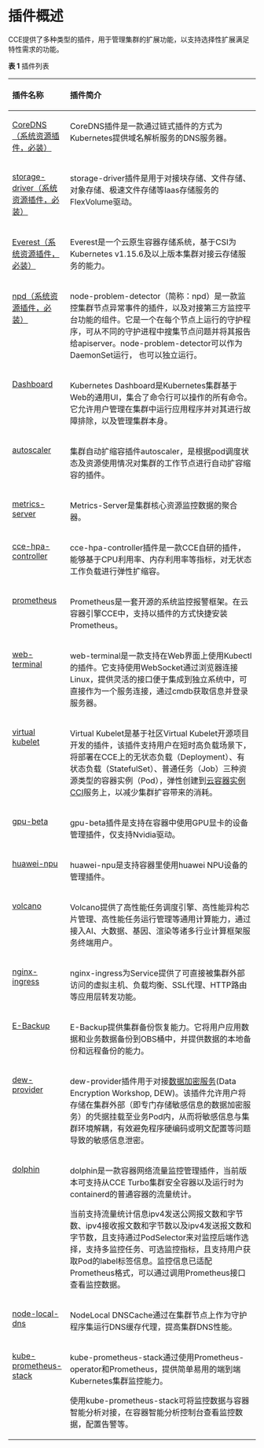 # 插件概述<a name="cce_10_0277"></a>

CCE提供了多种类型的插件，用于管理集群的扩展功能，以支持选择性扩展满足特性需求的功能。

**表 1**  插件列表

<a name="table1129717261200"></a>
<table><thead align="left"><tr id="row11298112612016"><th class="cellrowborder" valign="top" width="23.34%" id="mcps1.2.3.1.1"><p id="p12986266201"><a name="p12986266201"></a><a name="p12986266201"></a>插件名称</p>
</th>
<th class="cellrowborder" valign="top" width="76.66%" id="mcps1.2.3.1.2"><p id="p42981926122014"><a name="p42981926122014"></a><a name="p42981926122014"></a>插件简介</p>
</th>
</tr>
</thead>
<tbody><tr id="row729811268202"><td class="cellrowborder" valign="top" width="23.34%" headers="mcps1.2.3.1.1 "><p id="p329812632011"><a name="p329812632011"></a><a name="p329812632011"></a><a href="CoreDNS（系统资源插件-必装）.md">CoreDNS（系统资源插件，必装）</a></p>
</td>
<td class="cellrowborder" valign="top" width="76.66%" headers="mcps1.2.3.1.2 "><p id="p12981726192017"><a name="p12981726192017"></a><a name="p12981726192017"></a><span class="keyword" id="keyword115741854194216"><a name="keyword115741854194216"></a><a name="keyword115741854194216"></a>CoreDNS插件</span>是一款通过<span class="keyword" id="keyword111853188509"><a name="keyword111853188509"></a><a name="keyword111853188509"></a>链式插件</span>的方式为<span class="keyword" id="keyword1746722115501"><a name="keyword1746722115501"></a><a name="keyword1746722115501"></a>Kubernetes</span>提供<span class="keyword" id="keyword17138202585015"><a name="keyword17138202585015"></a><a name="keyword17138202585015"></a>域名解析服务</span>的<span class="keyword" id="keyword131672816501"><a name="keyword131672816501"></a><a name="keyword131672816501"></a>DNS服务器</span>。</p>
</td>
</tr>
<tr id="row1729822612200"><td class="cellrowborder" valign="top" width="23.34%" headers="mcps1.2.3.1.1 "><p id="p929842682017"><a name="p929842682017"></a><a name="p929842682017"></a><a href="storage-driver（系统资源插件-必装）.md">storage-driver（系统资源插件，必装）</a></p>
</td>
<td class="cellrowborder" valign="top" width="76.66%" headers="mcps1.2.3.1.2 "><p id="p0298122602020"><a name="p0298122602020"></a><a name="p0298122602020"></a>storage-driver插件是用于对接<span class="keyword" id="keyword517644503419"><a name="keyword517644503419"></a><a name="keyword517644503419"></a>块存储</span>、<span class="keyword" id="keyword8177104573412"><a name="keyword8177104573412"></a><a name="keyword8177104573412"></a>文件存储</span>、<span class="keyword" id="keyword319710351813"><a name="keyword319710351813"></a><a name="keyword319710351813"></a>对象存储</span>、<span class="keyword" id="keyword131771445163414"><a name="keyword131771445163414"></a><a name="keyword131771445163414"></a>极速文件存储</span>等Iaas存储服务的FlexVolume驱动。</p>
</td>
</tr>
<tr id="row1129818265202"><td class="cellrowborder" valign="top" width="23.34%" headers="mcps1.2.3.1.1 "><p id="p172981226192012"><a name="p172981226192012"></a><a name="p172981226192012"></a><a href="Everest（系统资源插件-必装）.md">Everest（系统资源插件，必装）</a></p>
</td>
<td class="cellrowborder" valign="top" width="76.66%" headers="mcps1.2.3.1.2 "><p id="p17298172618205"><a name="p17298172618205"></a><a name="p17298172618205"></a>Everest是一个云原生容器存储系统，基于CSI为Kubernetes v1.15.6及以上版本集群对接云存储服务的能力。</p>
</td>
</tr>
<tr id="row82981726162015"><td class="cellrowborder" valign="top" width="23.34%" headers="mcps1.2.3.1.1 "><p id="p19298172662014"><a name="p19298172662014"></a><a name="p19298172662014"></a><a href="npd.md">npd（系统资源插件，必装）</a></p>
</td>
<td class="cellrowborder" valign="top" width="76.66%" headers="mcps1.2.3.1.2 "><p id="p0298202672017"><a name="p0298202672017"></a><a name="p0298202672017"></a>node-problem-detector（简称：npd）是一款监控集群节点异常事件的插件，以及对接第三方监控平台功能的组件。它是一个在每个节点上运行的守护程序，可从不同的守护进程中搜集节点问题并将其报告给apiserver。node-problem-detector可以作为DaemonSet运行， 也可以独立运行。</p>
</td>
</tr>
<tr id="row18298112652011"><td class="cellrowborder" valign="top" width="23.34%" headers="mcps1.2.3.1.1 "><p id="p02986269201"><a name="p02986269201"></a><a name="p02986269201"></a><a href="Dashboard.md">Dashboard</a></p>
</td>
<td class="cellrowborder" valign="top" width="76.66%" headers="mcps1.2.3.1.2 "><p id="p1785811509420"><a name="p1785811509420"></a><a name="p1785811509420"></a>Kubernetes Dashboard是Kubernetes集群基于Web的通用UI，集合了命令行可以操作的所有命令。它允许用户管理在集群中运行应用程序并对其进行故障排除，以及管理集群本身。</p>
</td>
</tr>
<tr id="row517991010214"><td class="cellrowborder" valign="top" width="23.34%" headers="mcps1.2.3.1.1 "><p id="p818051013218"><a name="p818051013218"></a><a name="p818051013218"></a><a href="autoscaler.md">autoscaler</a></p>
</td>
<td class="cellrowborder" valign="top" width="76.66%" headers="mcps1.2.3.1.2 "><p id="p33062213567"><a name="p33062213567"></a><a name="p33062213567"></a>集群<span class="keyword" id="keyword154118712114"><a name="keyword154118712114"></a><a name="keyword154118712114"></a>自动扩缩容插件</span><span class="keyword" id="keyword54561112117"><a name="keyword54561112117"></a><a name="keyword54561112117"></a>autoscaler</span>，是根据<span class="keyword" id="keyword74504491611"><a name="keyword74504491611"></a><a name="keyword74504491611"></a>pod</span>调度状态及资源使用情况对集群的工作节点进行自动扩容缩容的插件。</p>
</td>
</tr>
<tr id="row718031012117"><td class="cellrowborder" valign="top" width="23.34%" headers="mcps1.2.3.1.1 "><p id="p1718012101214"><a name="p1718012101214"></a><a name="p1718012101214"></a><a href="metrics-server.md">metrics-server</a></p>
</td>
<td class="cellrowborder" valign="top" width="76.66%" headers="mcps1.2.3.1.2 "><p id="p8803328425"><a name="p8803328425"></a><a name="p8803328425"></a>Metrics-Server是集群核心资源监控数据的聚合器。</p>
</td>
</tr>
<tr id="row2180111082112"><td class="cellrowborder" valign="top" width="23.34%" headers="mcps1.2.3.1.1 "><p id="p718017101213"><a name="p718017101213"></a><a name="p718017101213"></a><a href="cce-hpa-controller.md">cce-hpa-controller</a></p>
</td>
<td class="cellrowborder" valign="top" width="76.66%" headers="mcps1.2.3.1.2 "><p id="p1841314414256"><a name="p1841314414256"></a><a name="p1841314414256"></a>cce-hpa-controller插件是一款CCE自研的插件，能够基于CPU利用率、内存利用率等指标，对无状态工作负载进行弹性扩缩容。</p>
</td>
</tr>
<tr id="row3180181072111"><td class="cellrowborder" valign="top" width="23.34%" headers="mcps1.2.3.1.1 "><p id="p17180111092117"><a name="p17180111092117"></a><a name="p17180111092117"></a><a href="prometheus.md">prometheus</a></p>
</td>
<td class="cellrowborder" valign="top" width="76.66%" headers="mcps1.2.3.1.2 "><p id="p7234610191019"><a name="p7234610191019"></a><a name="p7234610191019"></a>Prometheus是一套开源的系统监控报警框架。在云容器引擎CCE中，支持以插件的方式快捷安装Prometheus。</p>
</td>
</tr>
<tr id="row132567195256"><td class="cellrowborder" valign="top" width="23.34%" headers="mcps1.2.3.1.1 "><p id="p14256819172519"><a name="p14256819172519"></a><a name="p14256819172519"></a><a href="web-terminal.md">web-terminal</a></p>
</td>
<td class="cellrowborder" valign="top" width="76.66%" headers="mcps1.2.3.1.2 "><p id="p12303175375"><a name="p12303175375"></a><a name="p12303175375"></a>web-terminal是一款支持在Web界面上使用Kubectl的插件。它支持使用WebSocket通过浏览器连接Linux，提供灵活的接口便于集成到独立系统中，可直接作为一个服务连接，通过cmdb获取信息并登录服务器。</p>
</td>
</tr>
<tr id="row725619196251"><td class="cellrowborder" valign="top" width="23.34%" headers="mcps1.2.3.1.1 "><p id="p625631912512"><a name="p625631912512"></a><a name="p625631912512"></a><a href="virtual-kubelet.md">virtual kubelet</a></p>
</td>
<td class="cellrowborder" valign="top" width="76.66%" headers="mcps1.2.3.1.2 "><p id="p271214263912"><a name="p271214263912"></a><a name="p271214263912"></a>Virtual Kubelet是基于社区Virtual Kubelet开源项目开发的插件，该插件支持用户在短时高负载场景下，将部署在CCE上的无状态负载（Deployment）、有状态负载（StatefulSet）、普通任务（Job）三种资源类型的容器实例（Pod），弹性创建到<a href="https://support.huaweicloud.com/cci/index.html" target="_blank" rel="noopener noreferrer">云容器实例CCI</a>服务上，以减少集群扩容带来的消耗。</p>
</td>
</tr>
<tr id="row2256219162517"><td class="cellrowborder" valign="top" width="23.34%" headers="mcps1.2.3.1.1 "><p id="p182565193254"><a name="p182565193254"></a><a name="p182565193254"></a><a href="gpu-beta.md">gpu-beta</a></p>
</td>
<td class="cellrowborder" valign="top" width="76.66%" headers="mcps1.2.3.1.2 "><p id="p12273103844718"><a name="p12273103844718"></a><a name="p12273103844718"></a>gpu-beta插件是支持在容器中使用GPU显卡的设备管理插件，仅支持Nvidia驱动。</p>
</td>
</tr>
<tr id="row3256121982513"><td class="cellrowborder" valign="top" width="23.34%" headers="mcps1.2.3.1.1 "><p id="p1525641919254"><a name="p1525641919254"></a><a name="p1525641919254"></a><a href="huawei-npu.md">huawei-npu</a></p>
</td>
<td class="cellrowborder" valign="top" width="76.66%" headers="mcps1.2.3.1.2 "><p id="p564473111373"><a name="p564473111373"></a><a name="p564473111373"></a>huawei-npu是支持容器里使用huawei NPU设备的管理插件。</p>
</td>
</tr>
<tr id="row1525615191253"><td class="cellrowborder" valign="top" width="23.34%" headers="mcps1.2.3.1.1 "><p id="p1725617192257"><a name="p1725617192257"></a><a name="p1725617192257"></a><a href="volcano.md">volcano</a></p>
</td>
<td class="cellrowborder" valign="top" width="76.66%" headers="mcps1.2.3.1.2 "><p id="p7256161917253"><a name="p7256161917253"></a><a name="p7256161917253"></a>Volcano提供了高性能任务调度引擎、高性能异构芯片管理、高性能任务运行管理等通用计算能力，通过接入AI、大数据、基因、渲染等诸多行业计算框架服务终端用户。</p>
</td>
</tr>
<tr id="row121841247192612"><td class="cellrowborder" valign="top" width="23.34%" headers="mcps1.2.3.1.1 "><p id="p11184104752618"><a name="p11184104752618"></a><a name="p11184104752618"></a><a href="nginx-ingress.md">nginx-ingress</a></p>
</td>
<td class="cellrowborder" valign="top" width="76.66%" headers="mcps1.2.3.1.2 "><p id="p1018411473269"><a name="p1018411473269"></a><a name="p1018411473269"></a>nginx-ingress为Service提供了可直接被集群外部访问的虚拟主机、负载均衡、SSL代理、HTTP路由等应用层转发功能。</p>
</td>
</tr>
<tr id="row65262321947"><td class="cellrowborder" valign="top" width="23.34%" headers="mcps1.2.3.1.1 "><p id="p11526203212416"><a name="p11526203212416"></a><a name="p11526203212416"></a><a href="E-Backup.md">E-Backup</a></p>
</td>
<td class="cellrowborder" valign="top" width="76.66%" headers="mcps1.2.3.1.2 "><p id="p718771713444"><a name="p718771713444"></a><a name="p718771713444"></a>E-Backup提供集群备份恢复能力。它将用户应用数据和业务数据备份到OBS桶中，并提供数据的本地备份和远程备份的能力。</p>
</td>
</tr>
<tr id="row435619261460"><td class="cellrowborder" valign="top" width="23.34%" headers="mcps1.2.3.1.1 "><p id="p23568266619"><a name="p23568266619"></a><a name="p23568266619"></a><a href="dew-provider.md">dew-provider</a></p>
</td>
<td class="cellrowborder" valign="top" width="76.66%" headers="mcps1.2.3.1.2 "><p id="p183601610101418"><a name="p183601610101418"></a><a name="p183601610101418"></a>dew-provider插件用于对接<a href="https://support.huaweicloud.com/productdesc-dew/dew_01_0093.html" target="_blank" rel="noopener noreferrer">数据加密服务</a>(Data Encryption Workshop, DEW)。该插件允许用户将存储在集群外部（即专门存储敏感信息的数据加密服务）的凭据挂载至业务Pod内，从而将敏感信息与集群环境解耦，有效避免程序硬编码或明文配置等问题导致的敏感信息泄密。</p>
</td>
</tr>
<tr id="row18933192913613"><td class="cellrowborder" valign="top" width="23.34%" headers="mcps1.2.3.1.1 "><p id="p293420295613"><a name="p293420295613"></a><a name="p293420295613"></a><a href="dolphin.md">dolphin</a></p>
</td>
<td class="cellrowborder" valign="top" width="76.66%" headers="mcps1.2.3.1.2 "><p id="p364913300208"><a name="p364913300208"></a><a name="p364913300208"></a>dolphin是一款容器网络流量监控管理插件，当前版本可支持从CCE Turbo集群安全容器以及运行时为containerd的普通容器的流量统计。</p>
<p id="p12854110102113"><a name="p12854110102113"></a><a name="p12854110102113"></a>当前支持流量统计信息ipv4发送公网报文数和字节数、ipv4接收报文数和字节数以及ipv4发送报文数和字节数，且支持通过PodSelector来对监控后端作选择，支持多监控任务、可选监控指标，且支持用户获取Pod的label标签信息。监控信息已适配Prometheus格式，可以通过调用Prometheus接口查看监控数据。</p>
</td>
</tr>
<tr id="row14343102411719"><td class="cellrowborder" valign="top" width="23.34%" headers="mcps1.2.3.1.1 "><p id="p93431324475"><a name="p93431324475"></a><a name="p93431324475"></a><a href="node-local-dns.md">node-local-dns</a></p>
</td>
<td class="cellrowborder" valign="top" width="76.66%" headers="mcps1.2.3.1.2 "><p id="p18380105064119"><a name="p18380105064119"></a><a name="p18380105064119"></a>NodeLocal DNSCache通过在集群节点上作为守护程序集运行DNS缓存代理，提高集群DNS性能。</p>
</td>
</tr>
<tr id="row136298419719"><td class="cellrowborder" valign="top" width="23.34%" headers="mcps1.2.3.1.1 "><p id="p206291441675"><a name="p206291441675"></a><a name="p206291441675"></a><a href="kube-prometheus-stack.md">kube-prometheus-stack</a></p>
</td>
<td class="cellrowborder" valign="top" width="76.66%" headers="mcps1.2.3.1.2 "><p id="p108091025011"><a name="p108091025011"></a><a name="p108091025011"></a>kube-prometheus-stack通过使用Prometheus-operator和Prometheus，提供简单易用的端到端Kubernetes集群监控能力。</p>
<p id="p14442132017506"><a name="p14442132017506"></a><a name="p14442132017506"></a>使用kube-prometheus-stack可将监控数据与容器智能分析对接，在容器智能分析控制台查看监控数据，配置告警等。</p>
</td>
</tr>
</tbody>
</table>

